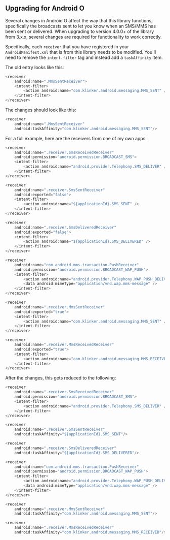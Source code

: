 ## Upgrading for Android O

Several changes in Android O affect the way that this library functions, specifically the broadcasts
sent to let you know when an SMS/MMS has been sent or delivered. When upgrading to version 4.0.0+
of the library from 3.x.x, several changes are required for functionality to work correctly.

Specifically, each `receiver` that you have registered in your `AndroidManifest.xml` that is from
this library needs to be modified. You'll need to remove the `intent-filter` tag and instead add
a `taskAffinity` item.

The old entry looks like this:

```java
<receiver
    android:name=".MmsSentReceiver">
    <intent-filter>
        <action android:name="com.klinker.android.messaging.MMS_SENT" />
    </intent-filter>
</receiver>
```

The changes should look like this:

```java
<receiver
    android:name=".MmsSentReceiver"
    android:taskAffinity="com.klinker.android.messaging.MMS_SENT"/>
```

For a full example, here are the receivers from one of my own apps:

```java
<receiver
    android:name=".receiver.SmsReceivedReceiver"
    android:permission="android.permission.BROADCAST_SMS">
    <intent-filter>
        <action android:name="android.provider.Telephony.SMS_DELIVER" />
    </intent-filter>
</receiver>

<receiver
    android:name=".receiver.SmsSentReceiver"
    android:exported="false">
    <intent-filter>
        <action android:name="${applicationId}.SMS_SENT" />
    </intent-filter>
</receiver>

<receiver
    android:name=".receiver.SmsDeliveredReceiver"
    android:exported="false">
    <intent-filter>
        <action android:name="${applicationId}.SMS_DELIVERED" />
    </intent-filter>
</receiver>

<receiver
    android:name="com.android.mms.transaction.PushReceiver"
    android:permission="android.permission.BROADCAST_WAP_PUSH">
    <intent-filter>
        <action android:name="android.provider.Telephony.WAP_PUSH_DELIVER" />
        <data android:mimeType="application/vnd.wap.mms-message" />
    </intent-filter>
</receiver>

<receiver
    android:name=".receiver.MmsSentReceiver"
    android:exported="true">
    <intent-filter>
        <action android:name="com.klinker.android.messaging.MMS_SENT" />
    </intent-filter>
</receiver>

<receiver
    android:name=".receiver.MmsReceivedReceiver"
    android:exported="true">
    <intent-filter>
        <action android:name="com.klinker.android.messaging.MMS_RECEIVED" />
    </intent-filter>
</receiver>
```

After the changes, this gets reduced to the following:

```java
<receiver
    android:name=".receiver.SmsReceivedReceiver"
    android:permission="android.permission.BROADCAST_SMS">
    <intent-filter>
        <action android:name="android.provider.Telephony.SMS_DELIVER" />
    </intent-filter>
</receiver>

<receiver
    android:name=".receiver.SmsSentReceiver"
    android:taskAffinity="${applicationId}.SMS_SENT"/>

<receiver
    android:name=".receiver.SmsDeliveredReceiver"
    android:taskAffinity="${applicationId}.SMS_DELIVERED"/>

<receiver
    android:name="com.android.mms.transaction.PushReceiver"
    android:permission="android.permission.BROADCAST_WAP_PUSH">
    <intent-filter>
        <action android:name="android.provider.Telephony.WAP_PUSH_DELIVER" />
        <data android:mimeType="application/vnd.wap.mms-message" />
    </intent-filter>
</receiver>

<receiver
    android:name=".receiver.MmsSentReceiver"
    android:taskAffinity="com.klinker.android.messaging.MMS_SENT"/>

<receiver
    android:name=".receiver.MmsReceivedReceiver"
    android:taskAffinity="com.klinker.android.messaging.MMS_RECEIVED"/>
```
